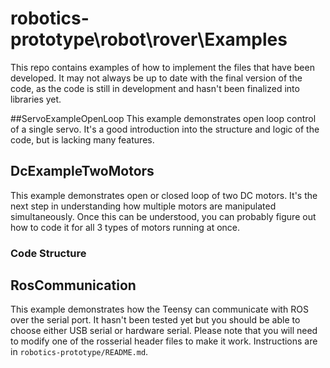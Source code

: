 # robotics-prototype\robot\rover\Examples
This repo contains examples of how to implement the files that have been developed. It may not always be up to date with the final version of the code, as the code is still in development and hasn't been finalized into libraries yet.

##ServoExampleOpenLoop
This example demonstrates open loop control of a single servo. It's a good introduction into the structure and logic of the code, but is lacking many features.

## DcExampleTwoMotors
This example demonstrates open or closed loop of two DC motors. It's the next step in understanding how multiple motors are manipulated simultaneously. Once this can be understood, you can probably figure out how to code it for all 3 types of motors running at once.
### Code Structure

## RosCommunication
This example demonstrates how the Teensy can communicate with ROS over the serial port. It hasn't been tested yet but you should be able to choose either USB serial or hardware serial. Please note that you will need to modify one of the rosserial header files to make it work. Instructions are in `robotics-prototype/README.md`.
